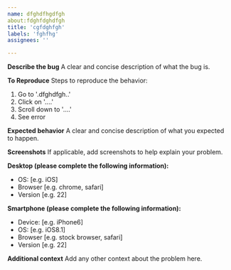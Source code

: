 ```yaml
---
name: dfghdfhgdfgh
about:fdghfdghdfgh
title: 'cgfdghfgh'
labels: 'fghfhg'
assignees: ''

---
```


**Describe the bug**
A clear and concise description of what the bug is.

**To Reproduce**
Steps to reproduce the behavior:
1. Go to '.dfghdfgh..'
2. Click on '....'
3. Scroll down to '....'
4. See error

**Expected behavior**
A clear and concise description of what you expected to happen.

**Screenshots**
If applicable, add screenshots to help explain your problem.

**Desktop (please complete the following information):**
 - OS: [e.g. iOS]
 - Browser [e.g. chrome, safari]
 - Version [e.g. 22]

**Smartphone (please complete the following information):**
 - Device: [e.g. iPhone6]
 - OS: [e.g. iOS8.1]
 - Browser [e.g. stock browser, safari]
 - Version [e.g. 22]

**Additional context**
Add any other context about the problem here.

